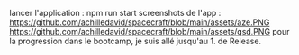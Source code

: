 lancer l'application :
npm run start
screenshots de l'app :
https://github.com/achilledavid/spacecraft/blob/main/assets/aze.PNG
https://github.com/achilledavid/spacecraft/blob/main/assets/qsd.PNG
pour la progression dans le bootcamp, je suis allé jusqu'au 1. de Release.
